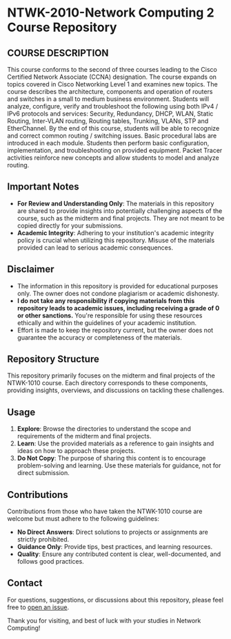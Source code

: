 # NTWK-2010-Network Computing 2 Course Repository

## COURSE DESCRIPTION
This course conforms to the second of three courses leading to the Cisco Certified Network Associate (CCNA) designation. The course expands on topics covered in Cisco Networking Level 1 and examines new topics. The course describes the architecture, components and operation of routers and switches in a small to medium business environment. Students will analyze, configure, verify and troubleshoot the following using both IPv4 / IPv6 protocols and services: Security, Redundancy, DHCP, WLAN, Static Routing, Inter-VLAN routing, Routing tables, Trunking, VLANs, STP and EtherChannel. By the end of this course, students will be able to recognize and correct common routing / switching issues. Basic procedural labs are introduced in each module. Students then perform basic configuration, implementation, and troubleshooting on provided equipment. Packet Tracer activities reinforce new concepts and allow students to model and analyze routing.


## Important Notes
- **For Review and Understanding Only**: The materials in this repository are shared to provide insights into potentially challenging aspects of the course, such as the midterm and final projects. They are not meant to be copied directly for your submissions.
- **Academic Integrity**: Adhering to your institution's academic integrity policy is crucial when utilizing this repository. Misuse of the materials provided can lead to serious academic consequences.

## Disclaimer
- The information in this repository is provided for educational purposes only. The owner does not condone plagiarism or academic dishonesty.
- **I do not take any responsibility if copying materials from this repository leads to academic issues, including receiving a grade of 0 or other sanctions.** You're responsible for using these resources ethically and within the guidelines of your academic institution.
- Effort is made to keep the repository current, but the owner does not guarantee the accuracy or completeness of the materials.

## Repository Structure
This repository primarily focuses on the midterm and final projects of the NTWK-1010 course. Each directory corresponds to these components, providing insights, overviews, and discussions on tackling these challenges.

## Usage
1. **Explore**: Browse the directories to understand the scope and requirements of the midterm and final projects.
2. **Learn**: Use the provided materials as a reference to gain insights and ideas on how to approach these projects.
3. **Do Not Copy**: The purpose of sharing this content is to encourage problem-solving and learning. Use these materials for guidance, not for direct submission.

## Contributions
Contributions from those who have taken the NTWK-1010 course are welcome but must adhere to the following guidelines:
- **No Direct Answers**: Direct solutions to projects or assignments are strictly prohibited.
- **Guidance Only**: Provide tips, best practices, and learning resources.
- **Quality**: Ensure any contributed content is clear, well-documented, and follows good practices.

## Contact
For questions, suggestions, or discussions about this repository, please feel free to [open an issue](link-to-your-repository-issues-section).

Thank you for visiting, and best of luck with your studies in Network Computing!
